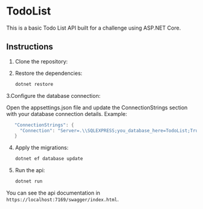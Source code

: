 # TodoList
This is a basic Todo List API built for a challenge using ASP.NET Core.



## Instructions

1. Clone the repository:

2. Restore the dependencies:
   ```bash
   dotnet restore
   ```
3.Configure the database connection:

   Open the appsettings.json file and update the ConnectionStrings section with your database connection details. Example:
   ```csharp
      "ConnectionStrings": {
        "Connection": "Server=.\\SQLEXPRESS;you_database_here=TodoList;Trusted_Connection=true;TrustServerCertificate=true;"
      }
   ```

4. Apply the migrations:
   ```bash
   dotnet ef database update
   ```

5. Run the api:
   ```bash
   dotnet run
   ```

You can see the api documentation in `https://localhost:7169/swagger/index.html`.
